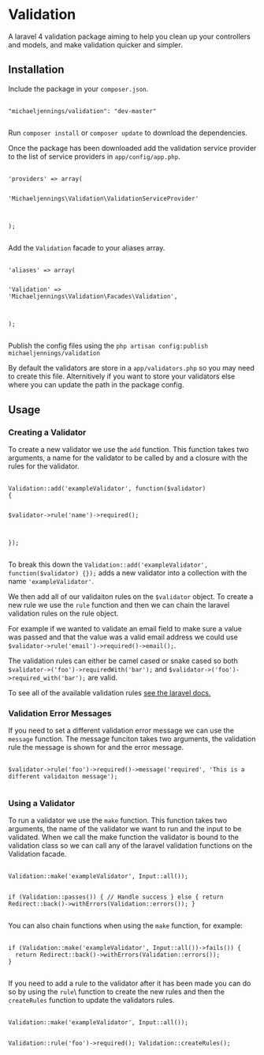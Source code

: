 <h1>Validation</h1>
<p>A laravel 4 validation package aiming to help you clean up your controllers and models, and make validation 
quicker and simpler.</p>
<h2>Installation</h2>
<p>Include the package in your <code>composer.json</code>.</p>
<pre>
  <code>
"michaeljennings/validation": "dev-master"
  </code>
</pre>
<p>Run <code>composer install</code> or <code>composer update</code> to download the dependencies.</p>
<p>Once the package has been downloaded add the validation service provider to the list of service providers in 
<code>app/config/app.php</code>.</p>
<pre>
  <code>
'providers' => array(

  'Michaeljennings\Validation\ValidationServiceProvider'
  
);
  </code>
</pre>
<p>Add the <code>Validation</code> facade to your aliases array.</p>
<pre>
  <code>
'aliases' => array(

  'Validation' => 'Michaeljennings\Validation\Facades\Validation',
  
);
  </code>
</pre>
<p>Publish the config files using the <code>php artisan config:publish michaeljennings/validation</code></p>
<p>By default the validators are store in a <code>app/validators.php</code> so you may need to create this file. 
Alternitively if you want to store your validators else where you can update the path in the package config.</p>

<h2>Usage</h2>
<h3>Creating a Validator</h3>
<p>To create a new validator we use the <code>add</code> function. This function takes two arguments, a name for the 
validator to be called by and a closure with the rules for the validator.</p>
<pre>
  <code>
Validation::add('exampleValidator', function($validator)
{

  $validator->rule('name')->required();
  
});
  </code>
</pre>
<p>To break this down the <code>Validation::add('exampleValidator', function($validator) {});</code> adds a new 
validator into a collection with the name <code>'exampleValidator'</code>.</p>
<p>We then add all of our validaiton rules on the <code>$validator</code> object. To create a new rule we use the 
<code>rule</code> function and then we can chain the laravel validation rules on the rule object.</p>
<p>For example if we wanted to validate an email field to make sure a value was passed and that the value was a valid 
email address we could use <code>$validator->rule('email')->required()->email();</code>.</p>
<p>The validation rules can either be camel cased or snake cased so both 
<code>$validator->('foo')->requiredWith('bar');</code> and <code>$validator->('foo')->required_with('bar');</code> 
are valid.</p>
<p>To see all of the available validation rules 
<a href="http://laravel.com/docs/4.2/validation#available-validation-rules" target="_blank">see the laravel docs.</a>
<h3>Validation Error Messages</h3>
<p>If you need to set a different validation error message we can use the <code>message</code> function. The 
message funciton takes two arguments, the validation rule the message is shown for and the error message.</p>
<pre>
  <code>
$validator->rule('foo')->required()->message('required', 'This is a different validaiton message');
  </code>
</pre>
<h3>Using a Validator</h3>
<p>To run a validator we use the <code>make</code> function. This function takes two arguments, the name of the 
validator we want to run and the input to be validated. When we call the make function the validator is bound to the 
validation class so we can call any of the laravel validation functions on the Validation facade.</p>
<pre>
  <code>
Validation::make('exampleValidator', Input::all());

if (Validation::passes()) {
 // Handle success
} else {
  return Redirect::back()->withErrors(Validation::errors());
}
  </code>
</pre>
<p>You can also chain functions when using the <code>make</code> function, for example:</p>
<pre>
  <code>
if (Validation::make('exampleValidator', Input::all())->fails()) {
  return Redirect::back()->withErrors(Validation::errors());
}
  </code>
</pre>
<p>If you need to add a rule to the validator after it has been made you can do so by using the <code>rule</code>\
function to create the new rules and then the <code>createRules</code> function to update the validators rules.</p>
<pre>
  <code>
Validation::make('exampleValidator', Input::all());

Validation::rule('foo')->required();
Validation::createRules();
  </code>
</pre>